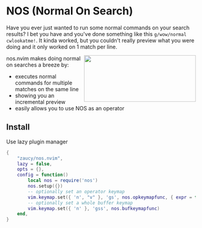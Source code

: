 # NOS (**N**ormal **O**n **S**earch)

Have you ever just wanted to run some normal commands on your search results? I bet you have and you've done something like this `g/wow/normal cwlookatme!`. It kinda worked, but you couldn't really preview what you were doing and it only worked on 1 match per line.


<img align="right" width="297" height="124" src="https://github.com/user-attachments/assets/b4998c0b-e060-433f-9a46-0810f67bd85d">

nos.nvim makes doing normal on searches a breeze by:
 * executes normal commands for multiple matches on the same line
 * showing you an incremental preview
 * easily allows you to use NOS as an operator

## Install

Use lazy plugin manager

```lua
{
	"zaucy/nos.nvim",
	lazy = false,
	opts = {},
	config = function()
		local nos = require('nos')
		nos.setup({})
		-- optionally set an operator keymap
		vim.keymap.set({ 'n', "v" }, 'gs', nos.opkeymapfunc, { expr = true })
		-- optionally set a whole buffer keymap
		vim.keymap.set({ 'n' }, 'gss', nos.bufkeymapfunc)
	end,
}
```
